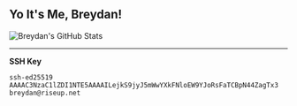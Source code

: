 ## Yo It's Me, Breydan!

![Breydan's GitHub Stats](https://github-readme-stats.vercel.app/api?username=imbreydan&title_color=57B2FF&bg_color=131516&show_icons=true&count_private=true&theme=dracula&hide=issues)

---
**SSH Key**
```
ssh-ed25519 AAAAC3NzaC1lZDI1NTE5AAAAILejkS9jyJ5mWwYXkFNloEW9YJoRsFaTCBpN44ZagTx3 breydan@riseup.net
```
